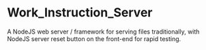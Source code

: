 # Work_Instruction_Server
A NodeJS web server / framework for serving files traditionally, with NodeJS server reset button on the front-end for rapid testing.
